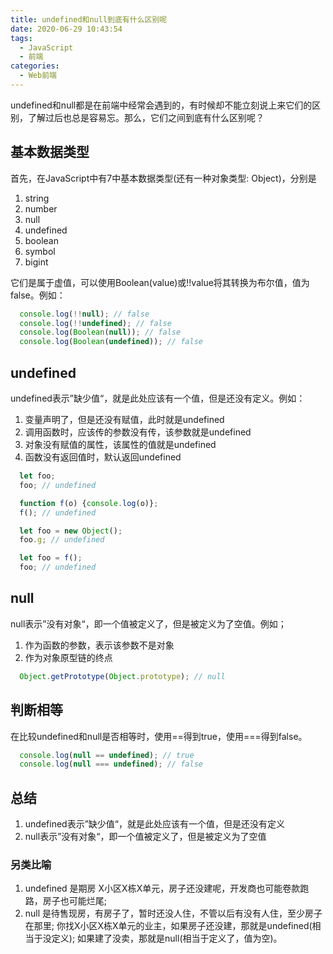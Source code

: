 ```yaml
---
title: undefined和null到底有什么区别呢
date: 2020-06-29 10:43:54
tags: 
  - JavaScript
  - 前端
categories:
  - Web前端
---
```

undefined和null都是在前端中经常会遇到的，有时候却不能立刻说上来它们的区别，了解过后也总是容易忘。那么，它们之间到底有什么区别呢？

## 基本数据类型
首先，在JavaScript中有7中基本数据类型(还有一种对象类型: Object)，分别是
1. string
2. number
3. null
4. undefined
5. boolean
6. symbol
7. bigint

它们是属于虚值，可以使用Boolean(value)或!!value将其转换为布尔值，值为false。例如：
```JavaScript
  console.log(!!null); // false
  console.log(!!undefined); // false
  console.log(Boolean(null)); // false
  console.log(Boolean(undefined)); // false  
```
## undefined
undefined表示”缺少值“，就是此处应该有一个值，但是还没有定义。例如：
1. 变量声明了，但是还没有赋值，此时就是undefined
2. 调用函数时，应该传的参数没有传，该参数就是undefined
3. 对象没有赋值的属性，该属性的值就是undefined
4. 函数没有返回值时，默认返回undefined
```JavaScript
  let foo;
  foo; // undefined

  function f(o) {console.log(o)};
  f(); // undefined

  let foo = new Object();
  foo.g; // undefined

  let foo = f();
  foo; // undefined
```

## null
null表示”没有对象“，即一个值被定义了，但是被定义为了空值。例如；
1. 作为函数的参数，表示该参数不是对象
2. 作为对象原型链的终点
```JavaScript
  Object.getPrototype(Object.prototype); // null
```

## 判断相等
在比较undefined和null是否相等时，使用==得到true，使用===得到false。
```JavaScript
  console.log(null == undefined); // true
  console.log(null === undefined); // false
```

## 总结
1. undefined表示”缺少值“，就是此处应该有一个值，但是还没有定义
2. null表示”没有对象“，即一个值被定义了，但是被定义为了空值


### 另类比喻

1. undefined 是期房 X小区X栋X单元，房子还没建呢，开发商也可能卷款跑路，房子也可能烂尾;
2. null 是待售现房，有房子了，暂时还没人住，不管以后有没有人住，至少房子在那里;
你找X小区X栋X单元的业主，如果房子还没建，那就是undefined(相当于没定义); 如果建了没卖，那就是null(相当于定义了，值为空)。

